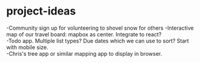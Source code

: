 # project-ideas

-Community sign up for volunteering to shovel snow for others
-Interactive map of our travel board: mapbox as center. Integrate to react?  
-Todo app. Multiple list types? Due dates which we can use to sort? Start with mobile size.  
-Chris's tree app or similar mapping app to display in browser.  
